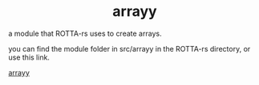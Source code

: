 <div align=center>

# arrayy
</div>

a module that ROTTA-rs uses to create arrays.

you can find the module folder in src/arrayy in the ROTTA-rs directory, or use this link.

[arrayy](https://github.com/araxnoid-code/ROTTA-rs/blob/main/src/arrayy)